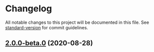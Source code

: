 # Changelog

All notable changes to this project will be documented in this file. See [standard-version](https://github.com/conventional-changelog/standard-version) for commit guidelines.

## [2.0.0-beta.0](https://github.com/loopingz/confluence-api/compare/v1.4.0...v2.0.0-beta.0) (2020-08-28)
